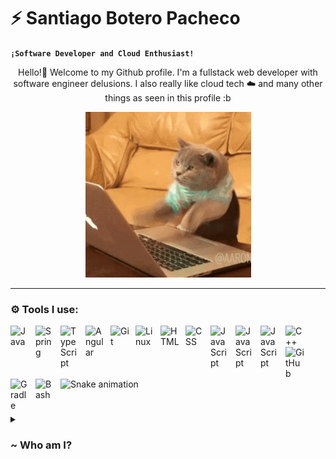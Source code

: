 #  ⚡ Santiago Botero Pacheco

**`¡Software Developer and Cloud Enthusiast!`**

<p align="center">
  Hello!👋 Welcome to my Github profile. I'm a fullstack web developer with software engineer delusions. I also really like cloud tech ☁️ and many other things as seen in this profile :b
</p>
<p align="center">
  <img width="265px" src="https://github.com/SBoteroP/SBoteroP/blob/main/.github/workflows/cat.gif" alt="Animated GIF">
</p>

---

### ⚙️ Tools I use:

<div>
<img align="left" alt="Java" width="30px" style="padding-right:10px;" src="https://cdn.jsdelivr.net/gh/devicons/devicon/icons/java/java-original.svg"/>
<img align="left" alt="Spring" width="30px" style="padding-right:10px;" src="https://cdn.jsdelivr.net/gh/devicons/devicon/icons/spring/spring-original.svg" />
<img align="left" alt="TypeScript" width="30px" style="padding-right:10px;" src="https://cdn.jsdelivr.net/gh/devicons/devicon/icons/typescript/typescript-plain.svg" />
<img align="left" alt="Angular" width="30px" style="padding-right:10px;" src="https://cdn.jsdelivr.net/gh/devicons/devicon/icons/react/react-original.svg" />
<img align="left" alt="Git" width="30px" style="padding-right:10px;" src="https://cdn.jsdelivr.net/gh/devicons/devicon/icons/git/git-original.svg" />
<img align="left" alt="Linux" width="30px" style="padding-right:10px;" src="https://cdn.jsdelivr.net/gh/devicons/devicon/icons/linux/linux-original.svg" />
<img align="left" alt="HTML" width="30px" style="padding-right:10px;" src="https://cdn.jsdelivr.net/gh/devicons/devicon/icons/html5/html5-plain.svg" />
<img align="left" alt="CSS" width="30px" style="padding-right:10px;" src="https://cdn.jsdelivr.net/gh/devicons/devicon/icons/css3/css3-plain.svg" />
<img align="left" alt="JavaScript" width="30px" style="padding-right:10px;" src="https://cdn.jsdelivr.net/gh/devicons/devicon/icons/javascript/javascript-plain.svg" />
  <img align="left" alt="JavaScript" width="30px" style="padding-right:10px;" src="https://cdn.jsdelivr.net/gh/devicons/devicon/icons/elixir/elixir-original.svg" />
<img align="left" alt="JavaScript" width="30px" style="padding-right:10px;" src="https://cdn.jsdelivr.net/gh/devicons/devicon/icons/flutter/flutter-original.svg" />
<img align="left" alt="C++" width="30px" style="padding-right:10px;" src="https://cdn.jsdelivr.net/gh/devicons/devicon/icons/cplusplus/cplusplus-line.svg" />
<img align="left" alt="GitHub" width="30px" style="padding-right:10px;" src="https://cdn.jsdelivr.net/gh/devicons/devicon/icons/github/github-original.svg" />
<img align="left" alt="Gradle" width="30px" style="padding-right:10px;" src="https://cdn.jsdelivr.net/gh/devicons/devicon/icons/gradle/gradle-plain.svg" />
<img align="left" alt="Bash" width="30px" style="padding-right:10px;" src="https://cdn.jsdelivr.net/gh/devicons/devicon/icons/bash/bash-original.svg" />
</div>

<!--
<section>
<img src="https://github-readme-stats.vercel.app/api/top-langs?username=SBoteroP&locale=en&hide_title=false&layout=compact&card_width=320&langs_count=12&theme=blueberry&hide_border=true&order=2" height="150" alt="languages graph"  />
</section>
-->

![Snake animation](https://github.com/eagrundy/eagrundy/blob/output/github-contribution-grid-snake.svg)

#

<details>
 <summary><h3> ~ Who am I? </h3></summary>
   Hey there, I'm Santiago. I got into coding right before university, but it was during my academic journey that I truly discovered the vast possibilities of crafting software.
My tech journey has taken me across various domains (literally every single pssible area in tech lol), but at the moment focusing mainly on cloud architecture, cloud computing, front-end and specially back-end web development. I'm constantly trying out new languages and paradigms—currently, I'm diving into the realms of functional programming. Looking ahead, I'm intrigued by the idea of delving into hacking, networking, and all those challenges involved.
If you want to connect or know more about my journey, feel free to reach out through my socials. Thanks for being a part of this adventure!
</details>

# 

